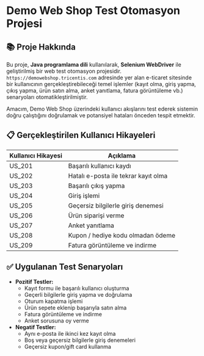 <h1>Demo Web Shop Test Otomasyon Projesi</h1>

<h2>📚 Proje Hakkında</h2>
<p>
Bu proje, <strong>Java programlama dili</strong> kullanılarak, <strong>Selenium WebDriver</strong> ile geliştirilmiş bir web test otomasyon projesidir.<br>
<code>https://demowebshop.tricentis.com</code> adresinde yer alan e-ticaret sitesinde bir kullanıcının gerçekleştirebileceği temel işlemler (kayıt olma, giriş yapma, çıkış yapma, ürün satın alma, anket yanıtlama, fatura görüntüleme vb.) senaryoları otomatikleştirilmiştir.
</p>
<p>
Amacım, Demo Web Shop üzerindeki kullanıcı akışlarını test ederek sistemin doğru çalıştığını doğrulamak ve potansiyel hataları önceden tespit etmektir.
</p>

<h2>📋 Gerçekleştirilen Kullanıcı Hikayeleri</h2>
<table>
<thead>
<tr>
<th>Kullanıcı Hikayesi</th>
<th>Açıklama</th>
</tr>
</thead>
<tbody>
<tr>
<td>US_201</td>
<td>Başarılı kullanıcı kaydı</td>
</tr>
<tr>
<td>US_202</td>
<td>Hatalı e-posta ile tekrar kayıt olma</td>
</tr>
<tr>
<td>US_203</td>
<td>Başarılı çıkış yapma</td>
</tr>
<tr>
<td>US_204</td>
<td>Giriş işlemi</td>
</tr>
<tr>
<td>US_205</td>
<td>Geçersiz bilgilerle giriş denemesi</td>
</tr>
<tr>
<td>US_206</td>
<td>Ürün siparişi verme</td>
</tr>
<tr>
<td>US_207</td>
<td>Anket yanıtlama</td>
</tr>
<tr>
<td>US_208</td>
<td>Kupon / hediye kodu olmadan ödeme</td>
</tr>
<tr>
<td>US_209</td>
<td>Fatura görüntüleme ve indirme</td>
</tr>
</tbody>
</table>

<h2>✅ Uygulanan Test Senaryoları</h2>
<ul>
<li><strong>Pozitif Testler:</strong>
  <ul>
    <li>Kayıt formu ile başarılı kullanıcı oluşturma</li>
    <li>Geçerli bilgilerle giriş yapma ve doğrulama</li>
    <li>Oturum kapatma işlemi</li>
    <li>Ürün sepete eklenip başarıyla satın alma</li>
    <li>Fatura görüntüleme ve indirme</li>
    <li>Anket sorusuna oy verme</li>
  </ul>
</li>
<li><strong>Negatif Testler:</strong>
  <ul>
    <li>Aynı e-posta ile ikinci kez kayıt olma</li>
    <li>Boş veya geçersiz bilgilerle giriş denemeleri</li>
    <li>Geçersiz kupon/gift card kullanma</li>
  </ul>
</li>
</ul>

